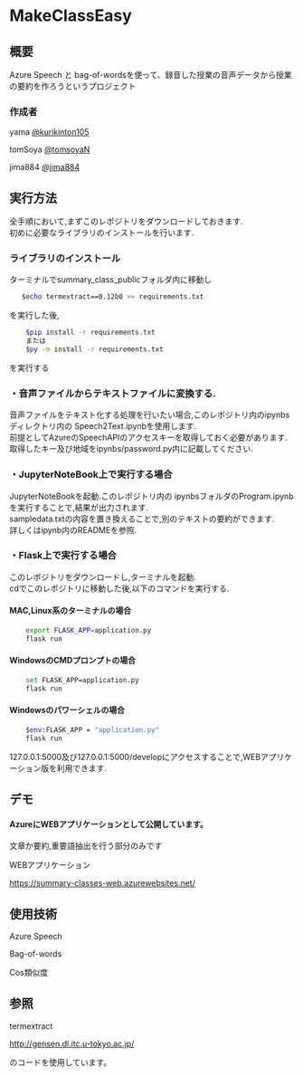 # MakeClassEasy

## 概要
Azure Speech と bag-of-wordsを使って、録音した授業の音声データから授業の要約を作ろうというプロジェクト


### 作成者
yama [@kurikinton105](https://github.com/kurikinton105)

tomSoya [@tomsoyaN](https://github.com/tomsoyaN)

jima884 [@jima884](https://github.com/jima884)

## 実行方法
全手順において,まずこのレポジトリをダウンロードしておきます.  
初めに必要なライブラリのインストールを行います.  
### ライブラリのインストール
ターミナルでsummary_class_publicフォルダ内に移動し
```bash
   $echo termextract==0.12b0 >> requirements.txt
```
を実行した後,
```bash
    $pip install -r requirements.txt
    または
    $py -m install -r requirements.txt
```
を実行する  

### ・音声ファイルからテキストファイルに変換する.
音声ファイルをテキスト化する処理を行いたい場合,このレポジトリ内のipynbsディレクトリ内の
Speech2Text.ipynbを使用します.  
前提としてAzureのSpeechAPIのアクセスキーを取得しておく必要があります.  
取得したキー及び地域をipynbs/password.py内に記載してください.  

### ・JupyterNoteBook上で実行する場合
JupyterNoteBookを起動.このレポジトリ内の
ipynbsフォルダのProgram.ipynbを実行することで,結果が出力されます.  
sampledata.txtの内容を置き換えることで,別のテキストの要約ができます.  
詳しくはipynb内のREADMEを参照.  
### ・Flask上で実行する場合
このレポジトリをダウンロードし,ターミナルを起動.    
cdでこのレポジトリに移動した後,以下のコマンドを実行する.  

#### MAC,Linux系のターミナルの場合
```bash
    export FLASK_APP=application.py
    flask run
```
#### WindowsのCMDプロンプトの場合
```bash
    set FLASK_APP=application.py
    flask run
```
#### Windowsのパワーシェルの場合
```bash
    $env:FLASK_APP = "application.py"
    flask run
```

127.0.0.1:5000及び127.0.0.1:5000/developにアクセスすることで,WEBアプリケーション版を利用できます.
  
## デモ
#### AzureにWEBアプリケーションとして公開しています。

文章か要約,重要語抽出を行う部分のみです

WEBアプリケーション

https://summary-classes-web.azurewebsites.net/





## 使用技術
Azure Speech

Bag-of-words

Cos類似度

## 参照
termextract

http://gensen.dl.itc.u-tokyo.ac.jp/

のコードを使用しています。
